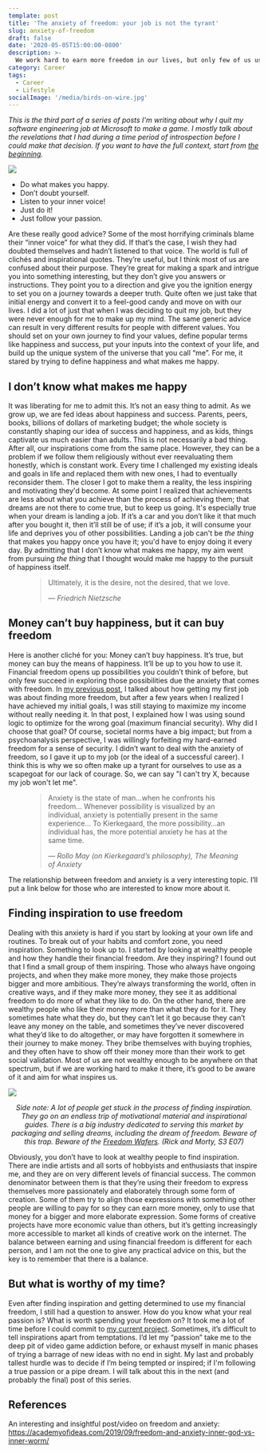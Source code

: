 ```yaml
---
template: post
title: 'The anxiety of freedom: your job is not the tyrant'
slug: anxiety-of-freedom
draft: false
date: '2020-05-05T15:00:00-0800'
description: >-
  We work hard to earn more freedom in our lives, but only few of us use that freedom meaningfully. Having to decide how to use our freedom often makes us anxious and leads us to give it up to something else for a sense of security and comfort. Then we blame the very same thing for not allowing us to pursue our dreams. That thing is quite often our job or the ideal of a successful career.
category: Career
tags:
  - Career
  - Lifestyle
socialImage: '/media/birds-on-wire.jpg'
---
```


*This is the third part of a series of posts I'm writing about why I quit my software engineering job at Microsoft to make a game. I mostly talk about the revelations that I had during a time period of introspection before I could make that decision. If you want to have the full context, start from [the beginning](/why-I-quit-my-job).*

![](/media/birds-on-wire.jpg)

- Do what makes you happy.
- Don’t doubt yourself.
- Listen to your inner voice!
- Just do it!
- Just follow your passion.

Are these really good advice? Some of the most horrifying criminals blame their “inner voice” for what they did. If that’s the case, I wish they had doubted themselves and hadn’t listened to that voice.
The world is full of clichés and inspirational quotes. They’re useful, but I think most of us are confused about their purpose. They’re great for making a spark and intrigue you into something interesting, but they don’t give you answers or instructions. They point you to a direction and give you the ignition energy to set you on a journey towards a deeper truth. Quite often we just take that initial energy and convert it to a feel-good candy and move on with our lives. I did a lot of just that when I was deciding to quit my job, but they were never enough for me to make up my mind. The same generic advice can result in very different results for people with different values. You should set on your own journey to find your values, define popular terms like happiness and success, put your inputs into the context of your life, and build up the unique system of the universe that you call “me”. For me, it stared by trying to define happiness and what makes me happy.


## I don’t know what makes me happy

It was liberating for me to admit this. It’s not an easy thing to admit. As we grow up, we are fed ideas about happiness and success. Parents, peers, books, billions of dollars of marketing budget; the whole society is constantly shaping our idea of success and happiness, and as kids, things captivate us much easier than adults. This is not necessarily a bad thing. After all, our inspirations come from the same place. However, they can be a problem if we follow them religiously without ever reevaluating them honestly, which is constant work. Every time I challenged my existing ideals and goals in life and replaced them with new ones, I had to eventually reconsider them. The closer I got to make them a reality, the less inspiring and motivating they'd become. At some point I realized that achievements are less about what you achieve than the process of achieving them; that dreams are not there to come true, but to keep us going. It's especially true when your dream is landing a job. If it’s a car and you don’t like it that much after you bought it, then it’ll still be of use; if it’s a job, it will consume your life and deprives you of other possibilities. Landing a job can't be *the thing* that makes you happy once you have it; you'd have to enjoy doing it every day. By admitting that I don’t know what makes me happy, my aim went from pursuing *the thing* that I thought would make me happy to the pursuit of happiness itself.

<figure>
	<blockquote>
		<p>Ultimately, it is the desire, not the desired, that we love.</p>
		<footer>
			<cite>— Friedrich Nietzsche</cite>
		</footer>
	</blockquote>
</figure>

## Money can’t buy happiness, but it can buy freedom

Here is another cliché for you: Money can’t buy happiness. It’s true, but money can buy the means of happiness. It’ll be up to you how to use it. Financial freedom opens up possibilities you couldn’t think of before, but only few succeed in exploring those possibilities due the anxiety that comes with freedom. In [my previous post](/financial-dilemmas-quitting-day-job), I talked about how getting my first job was about finding more freedom, but after a few years when I realized I have achieved my initial goals, I was still staying to maximize my income without really needing it. In that post, I explained how I was using sound logic to optimize for the wrong goal (maximum financial security). Why did I choose that goal? Of course, societal norms have a big impact; but from a psychoanalysis perspective, I was willingly forfeiting my hard-earned freedom for a sense of security. I didn’t want to deal with the anxiety of freedom, so I gave it up to my job (or the ideal of a successful career). I think this is why we so often make up a tyrant for ourselves to use as a scapegoat for our lack of courage. So, we can say "I can't try X, because my job won't let me".

<figure>
	<blockquote>
		<p>Anxiety is the state of man…when he confronts his freedom… Whenever possibility is visualized by an individual, anxiety is potentially present in the same experience… To Kierkegaard, the more possibility…an individual has, the more potential anxiety he has at the same time.</p>
		<footer>
			<cite>— Rollo May (on Kierkegaard’s philosophy), The Meaning of Anxiety</cite>
		</footer>
	</blockquote>
</figure>

The relationship between freedom and anxiety is a very interesting topic. I’ll put a link below for those who are interested to know more about it.

## Finding inspiration to use freedom

Dealing with this anxiety is hard if you start by looking at your own life and routines. To break out of your habits and comfort zone, you need inspiration. Something to look up to. I started by looking at wealthy people and how they handle their financial freedom. Are they inspiring? I found out that I find a small group of them inspiring. Those who always have ongoing projects, and when they make more money, they make those projects bigger and more ambitious. They’re always transforming the world, often in creative ways, and if they make more money, they see it as additional freedom to do more of what they like to do. On the other hand, there are wealthy people who like their money more than what they do for it. They sometimes hate what they do, but they can’t let it go because they can’t leave any money on the table, and sometimes they’ve never discovered what they’d like to do altogether, or may have forgotten it somewhere in their journey to make money. They bribe themselves with buying trophies, and they often have to show off their money more than their work to get social validation. Most of us are not wealthy enough to be anywhere on that spectrum, but if we are working hard to make it there, it’s good to be aware of it and aim for what inspires us.

![](/media/simple-rick.jpg)
*<div style="text-align: center;">Side note: A lot of people get stuck in the process of finding inspiration. They go on an endless trip of motivational material and inspirational guides. There is a big industry dedicated to serving this market by packaging and selling dreams, including the dream of freedom. Beware of this trap. Beware of the [Freedom Wafers](https://www.youtube.com/watch?v=xijAtNS1M_0). (Rick and Morty, S3 E07)</div>*

Obviously, you don’t have to look at wealthy people to find inspiration. There are indie artists and all sorts of hobbyists and enthusiasts that inspire me, and they are on very different levels of financial success. The common denominator between them is that they’re using their freedom to express themselves more passionately and elaborately through some form of creation. Some of them try to align those expressions with something other people are willing to pay for so they can earn more money, only to use that money for a bigger and more elaborate expression. Some forms of creative projects have more economic value than others, but it’s getting increasingly more accessible to market all kinds of creative work on the internet. The balance between earning and using financial freedom is different for each person, and I am not the one to give any practical advice on this, but the key is to remember that there is a balance.

## But what is worthy of my time?

Even after finding inspiration and getting determined to use my financial freedom, I still had a question to answer. How do you know what your real passion is? What is worth spending your freedom on? It took me a lot of time before I could commit to [my current project](https://gerdoo.games). Sometimes, it’s difficult to tell inspirations apart from temptations. I’d let my “passion” take me to the deep pit of video game addiction before, or exhaust myself in manic phases of trying a barrage of new ideas with no end in sight. My last and probably tallest hurdle was to decide if I’m being tempted or inspired; if I'm following a true passion or a pipe dream. I will talk about this in the next (and probably the final) post of this series.

## References
An interesting and insightful post/video on freedom and anxiety: https://academyofideas.com/2019/09/freedom-and-anxiety-inner-god-vs-inner-worm/
